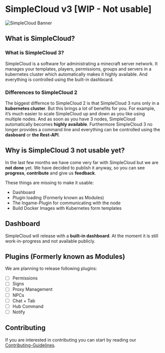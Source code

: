 # SimpleCloud v3 [WIP - Not usable]

![SimpleCloud Banner](https://res.craft.do/user/full/f60f4198-081b-3e55-baec-a8033b92a100/doc/FD9B970E-06AD-49CF-8AAE-FC89C7018F5C/F0F4A881-7C18-4A24-8B78-D8C7D29256CF_2/zHW7KupxA6alA2cxvPh4QZTMSZ3cEr0UeOt7zydxbIcz/68747470733a2f2f692e696d6775722e636f6d2f6554514a3149582e706e67.png)

## What is SimpleCloud?

### What is SimpleCloud 3?

SimpleCloud is a software for administrating a minecraft server network. It manages your templates, players, permissions, groups and servers in a kubernetes cluster which automatically makes it highly available. And everything is controlled using the built-in dashboard.

### Differences to SimpleCloud 2

The biggest differnce to SimpleCloud 2 is that SimpleCloud 3 runs only in a **kubernetes cluster**. But this brings a lot of benefits for you. For example, it’s much easier to scale SimpleCloud up and down as you like using multiple nodes. And as soon as you have 3 nodes, SimpleCloud automatically becomes **highly available**. Furthermore SimpleCloud 3 no longer provides a command line and everything can be controlled using the **dasboard** or **the Rest-API**.

## Why is SimpleCloud 3 not usable yet?

In the last few months we have come very far with SimpleCloud but we are **not done** yet. We have decided to publish it anyway, so you can see **progress**, **contribute** and give us **feedback**.

These things are missing to make it usable:

- Dashboard
- Plugin loading (Formerly known as Modules)
- The Ingame-Plugin for communicating with the node
- Build Docker Images with Kubernetes form templates

## Dashboard

SimpleCloud will release with a **built-in dashboard**. At the moment it is still work-in-progress and not available publicly.

## Plugins (Formerly known as Modules)

We are planning to release following plugins:

- [ ] Permissions
- [ ] Signs
- [ ] Proxy Management
- [ ] NPCs
- [ ] Chat + Tab
- [ ] Hub Command
- [ ] Notify

## Contributing

If you are interested in contributing you can start by reading our [Contributing-Guidelines](https://github.com/theSimpleCloud/SimpleCloud-v3/CONTRIBUTING.md).
